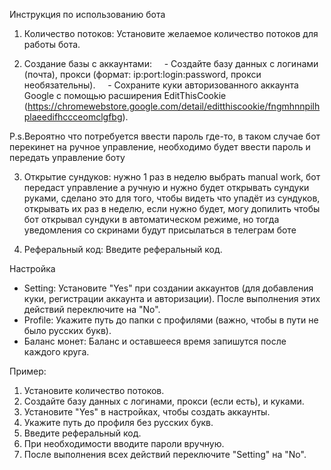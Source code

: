 Инструкция по использованию бота

1. Количество потоков: Установите желаемое количество потоков для работы бота.

2. Создание базы с аккаунтами:
    - Создайте базу данных с логинами (почта), прокси (формат: ip:port:login:password, прокси необязательны).
    - Сохраните куки авторизованного аккаунта Google с помощью расширения EditThisCookie (https://chromewebstore.google.com/detail/editthiscookie/fngmhnnpilhplaeedifhccceomclgfbg).

P.s.Вероятно что потребуется ввести пароль где-то, в таком случае бот перекинет на ручное управление, необходимо будет ввести пароль и передать управление боту

3. Открытие сундуков: нужно 1 раз в неделю выбрать manual work, бот передаст управление а ручную и нужно будет открывать сундуки руками, сделано это для того, чтобы видеть что упадёт из сундуков, открывать их раз в неделю, если нужно будет, могу допилить чтобы бот открывал сундуки в автоматическом режиме, но тогда уведомления со скринами будут присылаться в телеграм боте

4. Реферальный код: Введите реферальный код.

Настройка

- Setting: Установите "Yes" при создании аккаунтов (для добавления куки, регистрации аккаунта и авторизации). После выполнения этих действий переключите на "No".
- Profile: Укажите путь до папки с профилями (важно, чтобы в пути не было русских букв).
- Баланс монет: Баланс и оставшееся время запишутся после каждого круга.

Пример:

1. Установите количество потоков.
2. Создайте базу данных с логинами, прокси (если есть), и куками.
3. Установите "Yes" в настройках, чтобы создать аккаунты.
4. Укажите путь до профиля без русских букв.
5. Введите реферальный код.
6. При необходимости вводите пароли вручную.
7. После выполнения всех действий переключите "Setting" на "No".
